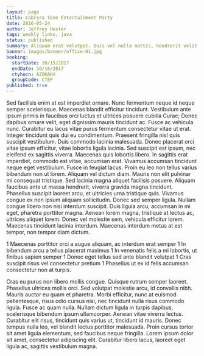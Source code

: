 ```yaml
---
layout: page
title: Cabrera Tone Entertainment Party
date: 2016-05-24
author: Jeffrey Hester
tags: weekly links, java
status: published
summary: Aliquam erat volutpat. Duis vel nulla mattis, hendrerit velit.
banner: images/banner/office-01.jpg
booking:
  startDate: 10/15/2017
  endDate: 10/16/2017
  ctyhocn: AZOKAHX
  groupCode: CTEP
published: true
---
```

Sed facilisis enim at est imperdiet ornare. Nunc fermentum neque id neque semper scelerisque. Maecenas blandit efficitur tincidunt. Vestibulum ante ipsum primis in faucibus orci luctus et ultrices posuere cubilia Curae; Donec dapibus ornare velit, eget dignissim mauris tincidunt ac. Fusce ac vehicula nunc. Curabitur eu lacus vitae purus fermentum consectetur vitae ut erat. Integer tincidunt quis dui eu condimentum. Praesent fringilla nisl quis suscipit vestibulum. Duis commodo lacinia malesuada. Donec placerat orci vitae ipsum efficitur, vitae lobortis ligula lacinia. Sed suscipit est ipsum, nec eleifend ex sagittis viverra. Maecenas quis lobortis libero. In sagittis erat imperdiet, commodo est vitae, accumsan erat. Vivamus accumsan tincidunt neque eget vestibulum. Fusce in feugiat lacus.
Proin eu leo non tellus varius bibendum non ut lorem. Aliquam vel dictum diam. Mauris non elit pulvinar mi consequat tristique. Sed lacinia magna aliquet facilisis posuere. Aliquam faucibus ante ut massa hendrerit, viverra gravida magna tincidunt. Phasellus suscipit laoreet arcu, et ultricies urna tristique quis. Vivamus congue ex non ipsum aliquam sollicitudin. Donec sed semper ligula. Nullam congue libero non nisi interdum suscipit. Duis ligula arcu, accumsan in mi eget, pharetra porttitor magna. Aenean lorem magna, tristique at lectus ac, ultrices aliquet lorem. Donec vel molestie sem, vehicula efficitur lorem. Maecenas tincidunt lacinia interdum. Maecenas interdum metus at est tempor, non tempor diam dictum.

1 Maecenas porttitor orci a augue aliquam, ac interdum erat semper
1 In bibendum arcu a tellus placerat maximus
1 In venenatis felis a mi lobortis, ut finibus sapien semper
1 Donec eget tellus sed ante blandit volutpat
1 Cras suscipit risus vel consectetur pretium
1 Phasellus ut ex id felis accumsan consectetur non at turpis.

Cras eu purus non libero mollis congue. Quisque rutrum semper laoreet. Phasellus ultrices mollis orci. Sed volutpat molestie arcu, id convallis nibh. Mauris auctor eu quam et pharetra. Morbi efficitur, nunc at euismod pellentesque, risus odio cursus nisi, nec tincidunt nulla risus commodo ligula. Fusce ac quam nulla. Nullam dictum ligula in turpis dapibus, scelerisque bibendum ipsum ullamcorper. Aenean vitae viverra lectus. Curabitur elit risus, tincidunt quis varius ut, tincidunt id mauris. Donec tempus nulla leo, vel blandit lectus porttitor malesuada. Proin cursus tortor sit amet ligula elementum, sed faucibus neque fringilla. Lorem ipsum dolor sit amet, consectetur adipiscing elit. Curabitur libero lacus, laoreet eget ligula ac, sagittis vestibulum magna.
